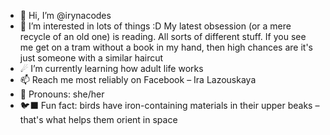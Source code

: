 - 👋 Hi, I’m @irynacodes
- 👀 I’m interested in lots of things :D My latest obsession (or a mere recycle of an old one) is reading. All sorts of different stuff. If you see me get on a tram without a book in my hand, then high chances are it's just someone with a similar haircut
- ☄ I’m currently learning how adult life works
- 📫 Reach me most reliably on Facebook – Ira Lazouskaya
- 🍃 Pronouns: she/her
- 🐦‍⬛ Fun fact: birds have iron-containing materials in their upper beaks – that's what helps them orient in space

<!---
irynacodes/irynacodes is a ✨ special ✨ repository because its `README.md` (this file) appears on your GitHub profile.
You can click the Preview link to take a look at your changes.
--->
